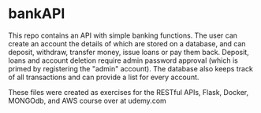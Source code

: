# bankAPI
This repo contains an API with simple banking functions. The user can create an account the details of which are stored on a database, and can deposit, withdraw, transfer money, issue loans or pay them back. Deposit, loans and account deletion require admin password approval (which is primed by registering the "admin" account). The database also keeps track of all transactions and can provide a list for every account.

These files were created as exercises for the RESTful APIs, Flask, Docker, MONGOdb, and AWS course over at udemy.com
